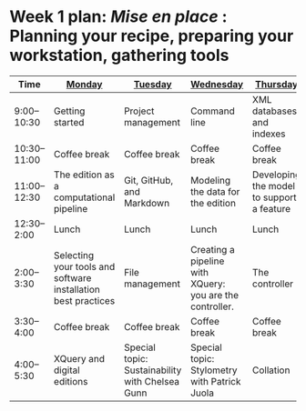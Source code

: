 # Week 1 plan: *Mise en place* : Planning your recipe, preparing your workstation, gathering tools

Time | [Monday](week_1_day_1_plan.md) |[Tuesday](week_1_day_2_plan.md) |[Wednesday](week_1_day_3_plan.md) |[Thursday](week_1_day_4_plan.md) |[Friday](week_1_day_5_plan.md) |
---- | ---- | ---- | ---- | ---- | ----
9:00–10:30 |  Getting started | Project management | Command line | XML databases and indexes | ODDs and collaborative encoding 
10:30–11:00 |  Coffee break | Coffee break | Coffee break | Coffee break | Coffee break 
11:00–12:30 |  The edition as a computational pipeline | Git, GitHub, and Markdown | Modeling the data for the edition | Developing the model to support a feature | Git and GitHub in Real Life 
12:30–2:00 |  Lunch | Lunch | Lunch | Lunch | Lunch 
2:00–3:30 |  Selecting your tools and software installation best practices | File management | Creating a pipeline with XQuery: you are the controller. | The controller | Search functionality 
3:30–4:00 |  Coffee break | Coffee break | Coffee break | Coffee break | Coffee break 
4:00–5:30 |  XQuery and digital editions | Special topic: Sustainability with Chelsea Gunn | Special topic: Stylometry with Patrick Juola | Collation | Special topic: IIIF with Jeffrey Witt 
